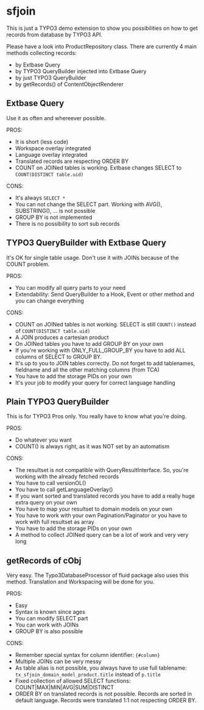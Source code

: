 # sfjoin

This is just a TYPO3 demo extension to show you possibilities on how to get records from database by TYPO3 API.

Please have a look into ProductRepository class. There are currently 4 main methods collecting records:

* by Extbase Query
* by TYPO3 QueryBuilder injected into Extbase Query
* by just TYPO3 QueryBuilder
* by getRecords() of ContentObjectRenderer

## Extbase Query

Use it as often and whereever possible.

PROS:
* It is short (less code)
* Workspace overlay integrated
* Language overlay integrated
* Translated records are respecting ORDER BY
* COUNT on JOINed tables is working. Extbase changes SELECT to `COUNT(DISTINCT table.uid)`

CONS:
* It's always `SELECT *`
* You can not change the SELECT part. Working with AVG(), SUBSTRING(), ... is not possible
* GROUP BY is not implemented
* There is no possibility to sort sub records

## TYPO3 QueryBuilder with Extbase Query

It's OK for single table usage.
Don't use it with JOINs because of the COUNT problem.

PROS:
* You can modify all query parts to your need
* Extendability: Send QueryBuilder to a Hook, Event or other method and you can change everything

CONS:
* COUNT on JOINed tables is not working. SELECT is still `COUNT()` instead of `COUNT(DISTINCT table.uid)`
* A JOIN produces a cartesian product
* On JOINed tables you have to add GROUP BY on your own
* If you're working with ONLY_FULL_GROUP_BY you have to add ALL columns of SELECT to GROUP BY.
* It's up to you to JOIN tables correctly. Do not forget to add tablenames, fieldname and all the other matching columns (from TCA)
* You have to add the storage PIDs on your own
* It's your job to modify your query for correct language handling

## Plain TYPO3 QueryBuilder

This is for TYPO3 Pros only. You really have to know what you're doing.

PROS:
* Do whatever you want
* COUNT() is always right, as it was NOT set by an automatism

CONS:
* The resultset is not compatible with QueryResultInterface. So, you're working with the already fetched records
* You have to call versionOL()
* You have to call getLanguageOverlay()
* If you want sorted and translated records you have to add a really huge extra query on your own
* You have to map your resultset to domain models on your own
* You have to work with your own Pagination/Paginator or you have to work with full resultset as array
* You have to add the storage PIDs on your own
* A method to collect JOINed query can be a lot of work and very very long

## getRecords of cObj

Very easy. The Typo3DatabaseProcessor of fluid package also uses this method. Translation and Workspacing will be done for you.

PROS:
* Easy
* Syntax is known since ages
* You can modify SELECT part
* You can work with JOINs
* GROUP BY is also possible

CONS:
* Remember special syntax for column identifier: `{#column}`
* Multiple JOINs can be very messy
* As table alias is not possible, you always have to use full tablename: `tx_sfjoin_domain_model_product.title` instead of `p.title`
* Fixed collection of allowed SELECT functions: COUNT|MAX|MIN|AVG|SUM|DISTINCT
* ORDER BY on translated records is not possible. Records are sorted in default language. Records were translated 1:1 not respecting ORDER BY.
